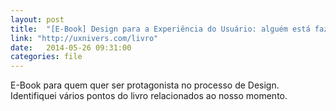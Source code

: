 ```yaml
---
layout: post
title:  "[E-Book] Design para a Experiência do Usuário: alguém está fazendo isso por você"
link: "http://uxnivers.com/livro"
date:   2014-05-26 09:31:00
categories: file
---
```


E-Book para quem quer ser protagonista no processo de Design.  
Identifiquei vários pontos do livro relacionados ao nosso momento.